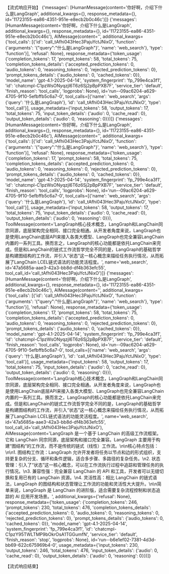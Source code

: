 【流式响应开始】
{'messages': [HumanMessage(content='你好啊，介绍下什么是LangGraph', additional_kwargs={}, response_metadata={}, id='11723155-ea86-4351-951e-e8ecb2b0c46c')]}
{'messages': [HumanMessage(content='你好啊，介绍下什么是LangGraph', additional_kwargs={}, response_metadata={}, id='11723155-ea86-4351-951e-e8ecb2b0c46c'), AIMessage(content='', additional_kwargs={'tool_calls': [{'id': 'call_tAfhi043Hec3PajuYctJNixO', 'function': {'arguments': '{"query":"什么是LangGraph"}', 'name': 'web_search'}, 'type': 'function'}], 'refusal': None}, response_metadata={'token_usage': {'completion_tokens': 17, 'prompt_tokens': 58, 'total_tokens': 75, 'completion_tokens_details': {'accepted_prediction_tokens': 0, 'audio_tokens': 0, 'reasoning_tokens': 0, 'rejected_prediction_tokens': 0}, 'prompt_tokens_details': {'audio_tokens': 0, 'cached_tokens': 0}}, 'model_name': 'gpt-4.1-2025-04-14', 'system_fingerprint': 'fp_799e4ca3f1', 'id': 'chatcmpl-C1pzWsONyqzjl6T6z6Sj2pBpPXB7F', 'service_tier': 'default', 'finish_reason': 'tool_calls', 'logprobs': None}, id='run--09ac6204-a629-4705-9f10-5efbffb5c6a7-0', tool_calls=[{'name': 'web_search', 'args': {'query': '什么是LangGraph'}, 'id': 'call_tAfhi043Hec3PajuYctJNixO', 'type': 'tool_call'}], usage_metadata={'input_tokens': 58, 'output_tokens': 17, 'total_tokens': 75, 'input_token_details': {'audio': 0, 'cache_read': 0}, 'output_token_details': {'audio': 0, 'reasoning': 0}})]}
{'messages': [HumanMessage(content='你好啊，介绍下什么是LangGraph', additional_kwargs={}, response_metadata={}, id='11723155-ea86-4351-951e-e8ecb2b0c46c'), AIMessage(content='', additional_kwargs={'tool_calls': [{'id': 'call_tAfhi043Hec3PajuYctJNixO', 'function': {'arguments': '{"query":"什么是LangGraph"}', 'name': 'web_search'}, 'type': 'function'}], 'refusal': None}, response_metadata={'token_usage': {'completion_tokens': 17, 'prompt_tokens': 58, 'total_tokens': 75, 'completion_tokens_details': {'accepted_prediction_tokens': 0, 'audio_tokens': 0, 'reasoning_tokens': 0, 'rejected_prediction_tokens': 0}, 'prompt_tokens_details': {'audio_tokens': 0, 'cached_tokens': 0}}, 'model_name': 'gpt-4.1-2025-04-14', 'system_fingerprint': 'fp_799e4ca3f1', 'id': 'chatcmpl-C1pzWsONyqzjl6T6z6Sj2pBpPXB7F', 'service_tier': 'default', 'finish_reason': 'tool_calls', 'logprobs': None}, id='run--09ac6204-a629-4705-9f10-5efbffb5c6a7-0', tool_calls=[{'name': 'web_search', 'args': {'query': '什么是LangGraph'}, 'id': 'call_tAfhi043Hec3PajuYctJNixO', 'type': 'tool_call'}], usage_metadata={'input_tokens': 58, 'output_tokens': 17, 'total_tokens': 75, 'input_token_details': {'audio': 0, 'cache_read': 0}, 'output_token_details': {'audio': 0, 'reasoning': 0}}), ToolMessage(content='LangGraph核心技术概念，LangGraph和LangChain同宗同源，底层架构完全相同、接口完全相通。从开发者角度来说，LangGraph也是使用LangChain底层API来接入各类大模型、LangGraph也完全兼容LangChain内置的一系列工具。换而言之，LangGraph的核心功能都是依托LangChain来完成。但是和LangChain的链式工作流哲学完全不同的是，LangGraph的基础哲学是构建图结构的工作流，并引入“状态”这一核心概念来描绘任务执行情况，从而拓展了LangChain LCEL链式语法的功能灵活程度。', name='web_search', id='47a5685a-aae3-42a3-bb8d-df4b363efc55', tool_call_id='call_tAfhi043Hec3PajuYctJNixO')]}
{'messages': [HumanMessage(content='你好啊，介绍下什么是LangGraph', additional_kwargs={}, response_metadata={}, id='11723155-ea86-4351-951e-e8ecb2b0c46c'), AIMessage(content='', additional_kwargs={'tool_calls': [{'id': 'call_tAfhi043Hec3PajuYctJNixO', 'function': {'arguments': '{"query":"什么是LangGraph"}', 'name': 'web_search'}, 'type': 'function'}], 'refusal': None}, response_metadata={'token_usage': {'completion_tokens': 17, 'prompt_tokens': 58, 'total_tokens': 75, 'completion_tokens_details': {'accepted_prediction_tokens': 0, 'audio_tokens': 0, 'reasoning_tokens': 0, 'rejected_prediction_tokens': 0}, 'prompt_tokens_details': {'audio_tokens': 0, 'cached_tokens': 0}}, 'model_name': 'gpt-4.1-2025-04-14', 'system_fingerprint': 'fp_799e4ca3f1', 'id': 'chatcmpl-C1pzWsONyqzjl6T6z6Sj2pBpPXB7F', 'service_tier': 'default', 'finish_reason': 'tool_calls', 'logprobs': None}, id='run--09ac6204-a629-4705-9f10-5efbffb5c6a7-0', tool_calls=[{'name': 'web_search', 'args': {'query': '什么是LangGraph'}, 'id': 'call_tAfhi043Hec3PajuYctJNixO', 'type': 'tool_call'}], usage_metadata={'input_tokens': 58, 'output_tokens': 17, 'total_tokens': 75, 'input_token_details': {'audio': 0, 'cache_read': 0}, 'output_token_details': {'audio': 0, 'reasoning': 0}}), ToolMessage(content='LangGraph核心技术概念，LangGraph和LangChain同宗同源，底层架构完全相同、接口完全相通。从开发者角度来说，LangGraph也是使用LangChain底层API来接入各类大模型、LangGraph也完全兼容LangChain内置的一系列工具。换而言之，LangGraph的核心功能都是依托LangChain来完成。但是和LangChain的链式工作流哲学完全不同的是，LangGraph的基础哲学是构建图结构的工作流，并引入“状态”这一核心概念来描绘任务执行情况，从而拓展了LangChain LCEL链式语法的功能灵活程度。', name='web_search', id='47a5685a-aae3-42a3-bb8d-df4b363efc55', tool_call_id='call_tAfhi043Hec3PajuYctJNixO'), AIMessage(content='LangGraph 是一个基于 LangChain 的高级工作流框架。它和 LangChain 同宗同源，底层架构和接口完全兼容。LangGraph 主要用于构建“图结构”的工作流，而不是传统的链式（线性）工作流。\n\n核心特点包括：\n\n1. 图结构工作流：LangGraph 允许开发者将任务以节点和边的形式组织，支持更复杂的分支、循环和条件逻辑，适合多步骤、多路径的复杂任务。\n2. 状态管理：引入了“状态”这一核心概念，可以在工作流执行过程中追踪和管理任务的执行情况。\n3. 兼容性强：完全兼容 LangChain 的 API 和工具，开发者可以无缝切换和复用已有的 LangChain 资源。\n4. 灵活性高：相比 LangChain 的链式语法，LangGraph 的图结构和状态管理让工作流的功能和灵活性大大提升。\n\n简单来说，LangGraph 是 LangChain 的进阶版，适合需要复杂流程控制和状态追踪的 AI 应用开发场景。', additional_kwargs={'refusal': None}, response_metadata={'token_usage': {'completion_tokens': 246, 'prompt_tokens': 230, 'total_tokens': 476, 'completion_tokens_details': {'accepted_prediction_tokens': 0, 'audio_tokens': 0, 'reasoning_tokens': 0, 'rejected_prediction_tokens': 0}, 'prompt_tokens_details': {'audio_tokens': 0, 'cached_tokens': 0}}, 'model_name': 'gpt-4.1-2025-04-14', 'system_fingerprint': 'fp_799e4ca3f1', 'id': 'chatcmpl-C1pzY95TWLTMP9bOkrOsA1TGGumfN', 'service_tier': 'default', 'finish_reason': 'stop', 'logprobs': None}, id='run--b6e1ef02-7381-4d3d-bb69-622c675969b4-0', usage_metadata={'input_tokens': 230, 'output_tokens': 246, 'total_tokens': 476, 'input_token_details': {'audio': 0, 'cache_read': 0}, 'output_token_details': {'audio': 0, 'reasoning': 0}})]}

【流式响应结束】
